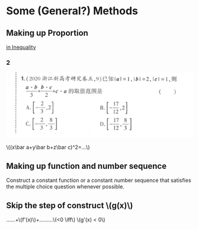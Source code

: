 # Some (General?) Methods

## Making up Proportion

[in Inequality](Inequality.md#make-up-proportion)

### 2

![](Some_Methods/NCEE-1.png)

\\((x\bar a+y\bar b+z\bar c)^2=...\\)

## Making up function and number sequence

Construct a constant function or a constant number sequence that satisfies the multiple choice question whenever possible.

## Skip the step of construct \\(g(x)\\)

......+\\(f'(x)\\)+.........\\(<0 \iff\\) \\(g'(x) < 0\\)
